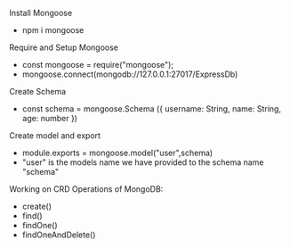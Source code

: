 Install Mongoose
- npm i mongoose


Require and Setup Mongoose
- const mongoose = require("mongoose");
- mongoose.connect(mongodb://127.0.0.1:27017/ExpressDb)


Create Schema
- const schema = mongoose.Schema ({ username: String, name: String, age: number })

Create model and export
- module.exports = mongoose.model("user",schema) 
- "user" is the models name we have provided to the schema name "schema"

Working on CRD Operations of MongoDB:
- create()
- find()
- findOne()
- findOneAndDelete()